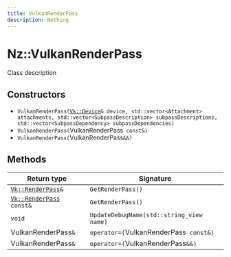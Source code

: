 ```yaml
---
title: VulkanRenderPass
description: Nothing
---
```


# Nz::VulkanRenderPass

Class description

## Constructors

- `VulkanRenderPass(`[`Vk::Device`](documentation/generated/VulkanRenderer/Vk.Device.md)`& device, std::vector<Attachment> attachments, std::vector<SubpassDescription> subpassDescriptions, std::vector<SubpassDependency> subpassDependencies)`
- `VulkanRenderPass(`VulkanRenderPass` const&)`
- `VulkanRenderPass(`VulkanRenderPass`&&)`

## Methods

| Return type | Signature |
| ----------- | --------- |
| [`Vk::RenderPass`](documentation/generated/VulkanRenderer/Vk.RenderPass.md)`&` | `GetRenderPass()` |
| [`Vk::RenderPass`](documentation/generated/VulkanRenderer/Vk.RenderPass.md)` const&` | `GetRenderPass()` |
| `void` | `UpdateDebugName(std::string_view name)` |
| VulkanRenderPass`&` | `operator=(`VulkanRenderPass` const&)` |
| VulkanRenderPass`&` | `operator=(`VulkanRenderPass`&&)` |
